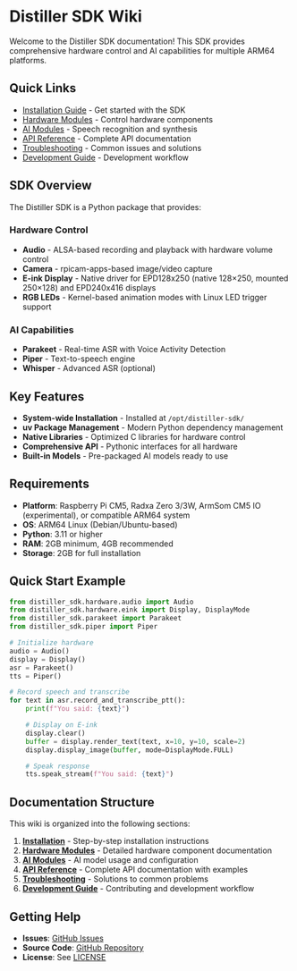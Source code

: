 # Distiller SDK Wiki

Welcome to the Distiller SDK documentation! This SDK provides comprehensive hardware control and
AI capabilities for multiple ARM64 platforms.

## Quick Links

- [Installation Guide](Installation) - Get started with the SDK
- [Hardware Modules](Hardware-Modules) - Control hardware components
- [AI Modules](AI-Modules) - Speech recognition and synthesis
- [API Reference](API-Reference) - Complete API documentation
- [Troubleshooting](Troubleshooting) - Common issues and solutions
- [Development Guide](Development-Guide) - Development workflow

## SDK Overview

The Distiller SDK is a Python package that provides:

### Hardware Control

- **Audio** - ALSA-based recording and playback with hardware volume control
- **Camera** - rpicam-apps-based image/video capture
- **E-ink Display** - Native driver for EPD128x250 (native 128×250, mounted 250×128) and EPD240x416 displays
- **RGB LEDs** - Kernel-based animation modes with Linux LED trigger support

### AI Capabilities

- **Parakeet** - Real-time ASR with Voice Activity Detection
- **Piper** - Text-to-speech engine
- **Whisper** - Advanced ASR (optional)

## Key Features

- **System-wide Installation** - Installed at `/opt/distiller-sdk/`
- **uv Package Management** - Modern Python dependency management
- **Native Libraries** - Optimized C libraries for hardware control
- **Comprehensive API** - Pythonic interfaces for all hardware
- **Built-in Models** - Pre-packaged AI models ready to use

## Requirements

- **Platform**: Raspberry Pi CM5, Radxa Zero 3/3W, ArmSom CM5 IO (experimental), or compatible ARM64 system
- **OS**: ARM64 Linux (Debian/Ubuntu-based)
- **Python**: 3.11 or higher
- **RAM**: 2GB minimum, 4GB recommended
- **Storage**: 2GB for full installation

## Quick Start Example

```python
from distiller_sdk.hardware.audio import Audio
from distiller_sdk.hardware.eink import Display, DisplayMode
from distiller_sdk.parakeet import Parakeet
from distiller_sdk.piper import Piper

# Initialize hardware
audio = Audio()
display = Display()
asr = Parakeet()
tts = Piper()

# Record speech and transcribe
for text in asr.record_and_transcribe_ptt():
    print(f"You said: {text}")

    # Display on E-ink
    display.clear()
    buffer = display.render_text(text, x=10, y=10, scale=2)
    display.display_image(buffer, mode=DisplayMode.FULL)

    # Speak response
    tts.speak_stream(f"You said: {text}")
```

## Documentation Structure

This wiki is organized into the following sections:

1. **[Installation](Installation)** - Step-by-step installation instructions
2. **[Hardware Modules](Hardware-Modules)** - Detailed hardware component documentation
3. **[AI Modules](AI-Modules)** - AI model usage and configuration
4. **[API Reference](API-Reference)** - Complete API documentation with examples
5. **[Troubleshooting](Troubleshooting)** - Solutions to common problems
6. **[Development Guide](Development-Guide)** - Contributing and development workflow

## Getting Help

- **Issues**: [GitHub Issues](https://github.com/pamir-ai-pkgs/distiller-sdk/issues)
- **Source Code**: [GitHub Repository](https://github.com/pamir-ai-pkgs/distiller-sdk)
- **License**: See [LICENSE](https://github.com/pamir-ai-pkgs/distiller-sdk/blob/main/LICENSE)
